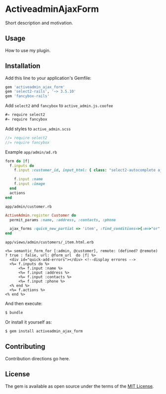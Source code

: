 # ActiveadminAjaxForm
Short description and motivation.

## Usage
How to use my plugin.

## Installation
Add this line to your application's Gemfile:

```ruby
gem 'activeadmin_ajax_form'
gem 'select2-rails', '~> 3.5.10'
gem 'fancybox-rails'
```

Add `select2` and `fancybox` to `active_admin.js.coofee`

```javascript
#= require select2
#= require fancybox
```

Add styles to `active_admin.scss`

```scss
//= require select2
//= require fancybox
```

Example `app/admin/ad.rb`

```ruby
form do |f|
  f.inputs do
    f.input :customer_id, input_html: { class: "select2-autocomplete ajax", data: { multiple: false, source: find_admin_customers_path, modal: quick_new_admin_customers_path } }

    f.input :name
    f.input :image
  end
  actions
end
```

`app/admin/customer.rb`

```ruby
ActiveAdmin.register Customer do
  permit_params :name, :address, :contacts, :phone

  ajax_forms :quick_new_partial => 'item', :find_conditions=>{:m=>"or", :per=>30, :find_fields=>[:name_contains]}
end
```

`app/views/admin/customers/_item.html.erb`

```erb
<%= semantic_form_for [:admin, @customer], remote: (defined? @remote) ? true : false, url: @form_url  do |f| %>
  <div id="quick-add-errors"></div> <!--display errores -->
  <%= f.inputs do %>
      <%= f.input :name %>
      <%= f.input :address %>
      <%= f.input :contacts %>
      <%= f.input :phone %>
  <% end %>
  <%= f.actions %>
<% end %>
```

And then execute:
```bash
$ bundle
```

Or install it yourself as:
```bash
$ gem install activeadmin_ajax_form
```

## Contributing
Contribution directions go here.

## License
The gem is available as open source under the terms of the [MIT License](http://opensource.org/licenses/MIT).
